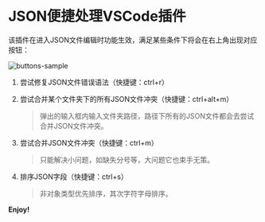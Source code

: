 # JSON便捷处理VSCode插件

该插件在进入JSON文件编辑时功能生效，满足某些条件下将会在右上角出现对应按钮：

![buttons-sample](https://github.com/huanjinliu/vscode-json-tools/blob/master/resources/buttons-sample.png?raw=true)

1. 尝试修复JSON文件错误语法（快捷键：ctrl+r）

2. 尝试合并某个文件夹下的所有JSON文件冲突（快捷键：ctrl+alt+m）

   > 弹出的输入框内输入文件夹路径，路径下所有的JSON文件都会去尝试合并JSON文件冲突。

3. 尝试合并JSON文件冲突（快捷键：ctrl+m）

   > 只能解决小问题，如缺失分号等，大问题它也束手无策。

4. 排序JSON字段（快捷键：ctrl+s）

   > 非对象类型优先排序，其次字符字母排序。

**Enjoy!**
